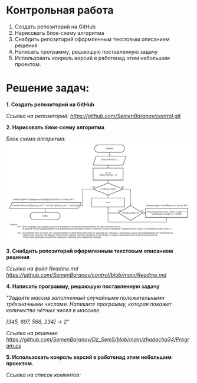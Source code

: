 # **Контрольная работа**
1. Создать репозиторий на GitHub
2. Нарисовать блок-схему алгоритма 
3. Снабдить репозиторий оформленным текстовым описанием решения 
4. Написать программу, решаюшую поставленную задачу
5. Использовать конроль версий в работенад этим небольшим проектом.


# **Решение задач:**
**1. Создать репозиторий на GitHub**

*Ссылка на репозиторий: https://github.com/SemenBaranov/control.git*

**2. Нарисовать блок-схему алгоритма**

*Блок схема алгоритма:* ![diagrama](https://github.com/SemenBaranov/control/blob/main/diagrama.png)

**3. Снабдить репозиторий оформленным текстовым описанием решения**

*Ссылка на файл Readme.md 
<https://github.com/SemenBaranov/control/blob/main/Readme.md>*

**4. Написать программу, решаюшую поставленную задачу**

*"Задайте массив заполненный случайными положительными трёхзначными числами. Напишите программу, которая покажет количество чётных чисел в массиве.*

*[345, 897, 568, 234] -> 2"*

*Ссылка на решение: https://github.com/SemenBaranov/Dz_Sem5/blob/main/zhadacha34/Program.cs*

**5. Использовать конроль версий в работенад этим небольшим проектом.**

*Ссылка на список коммитов:*